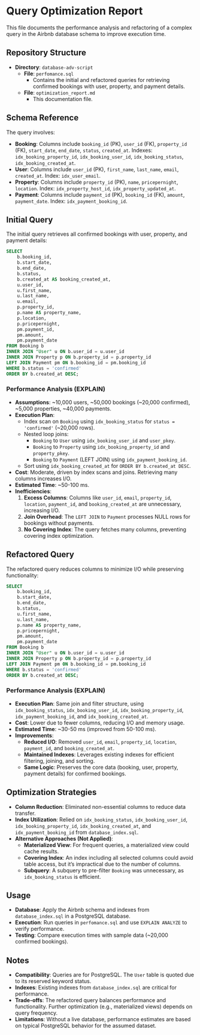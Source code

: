 # Query Optimization Report

This file documents the performance analysis and refactoring of a complex query in the Airbnb database schema to improve execution time.

## Repository Structure
- **Directory**: `database-adv-script`
  - **File**: `perfomance.sql`
    - Contains the initial and refactored queries for retrieving confirmed bookings with user, property, and payment details.
  - **File**: `optimization_report.md`
    - This documentation file.

## Schema Reference
The query involves:
- **Booking**: Columns include `booking_id` (PK), `user_id` (FK), `property_id` (FK), `start_date`, `end_date`, `status`, `created_at`. Indexes: `idx_booking_property_id`, `idx_booking_user_id`, `idx_booking_status`, `idx_booking_created_at`.
- **User**: Columns include `user_id` (PK), `first_name`, `last_name`, `email`, `created_at`. Index: `idx_user_email`.
- **Property**: Columns include `property_id` (PK), `name`, `pricepernight`, `location`. Index: `idx_property_host_id`, `idx_property_updated_at`.
- **Payment**: Columns include `payment_id` (PK), `booking_id` (FK), `amount`, `payment_date`. Index: `idx_payment_booking_id`.

## Initial Query
The initial query retrieves all confirmed bookings with user, property, and payment details:
```sql
SELECT 
    b.booking_id,
    b.start_date,
    b.end_date,
    b.status,
    b.created_at AS booking_created_at,
    u.user_id,
    u.first_name,
    u.last_name,
    u.email,
    p.property_id,
    p.name AS property_name,
    p.location,
    p.pricepernight,
    pm.payment_id,
    pm.amount,
    pm.payment_date
FROM Booking b
INNER JOIN "User" u ON b.user_id = u.user_id
INNER JOIN Property p ON b.property_id = p.property_id
LEFT JOIN Payment pm ON b.booking_id = pm.booking_id
WHERE b.status = 'confirmed'
ORDER BY b.created_at DESC;
```

### Performance Analysis (EXPLAIN)
- **Assumptions**: ~10,000 users, ~50,000 bookings (~20,000 confirmed), ~5,000 properties, ~40,000 payments.
- **Execution Plan**:
  - Index scan on `Booking` using `idx_booking_status` for `status = 'confirmed'` (~20,000 rows).
  - Nested loop joins:
    - `Booking` to `User` using `idx_booking_user_id` and `user_pkey`.
    - `Booking` to `Property` using `idx_booking_property_id` and `property_pkey`.
    - `Booking` to `Payment` (LEFT JOIN) using `idx_payment_booking_id`.
  - Sort using `idx_booking_created_at` for `ORDER BY b.created_at DESC`.
- **Cost**: Moderate, driven by index scans and joins. Retrieving many columns increases I/O.
- **Estimated Time**: ~50-100 ms.
- **Inefficiencies**:
  1. **Excess Columns**: Columns like `user_id`, `email`, `property_id`, `location`, `payment_id`, and `booking_created_at` are unnecessary, increasing I/O.
  2. **Join Overhead**: The `LEFT JOIN` to `Payment` processes NULL rows for bookings without payments.
  3. **No Covering Index**: The query fetches many columns, preventing covering index optimization.

## Refactored Query
The refactored query reduces columns to minimize I/O while preserving functionality:
```sql
SELECT 
    b.booking_id,
    b.start_date,
    b.end_date,
    b.status,
    u.first_name,
    u.last_name,
    p.name AS property_name,
    p.pricepernight,
    pm.amount,
    pm.payment_date
FROM Booking b
INNER JOIN "User" u ON b.user_id = u.user_id
INNER JOIN Property p ON b.property_id = p.property_id
LEFT JOIN Payment pm ON b.booking_id = pm.booking_id
WHERE b.status = 'confirmed'
ORDER BY b.created_at DESC;
```

### Performance Analysis (EXPLAIN)
- **Execution Plan**: Same join and filter structure, using `idx_booking_status`, `idx_booking_user_id`, `idx_booking_property_id`, `idx_payment_booking_id`, and `idx_booking_created_at`.
- **Cost**: Lower due to fewer columns, reducing I/O and memory usage.
- **Estimated Time**: ~30-50 ms (improved from 50-100 ms).
- **Improvements**:
  - **Reduced I/O**: Removed `user_id`, `email`, `property_id`, `location`, `payment_id`, and `booking_created_at`.
  - **Maintained Indexes**: Leverages existing indexes for efficient filtering, joining, and sorting.
  - **Same Logic**: Preserves the core data (booking, user, property, payment details) for confirmed bookings.

## Optimization Strategies
- **Column Reduction**: Eliminated non-essential columns to reduce data transfer.
- **Index Utilization**: Relied on `idx_booking_status`, `idx_booking_user_id`, `idx_booking_property_id`, `idx_booking_created_at`, and `idx_payment_booking_id` from `database_index.sql`.
- **Alternative Approaches (Not Applied)**:
  - **Materialized View**: For frequent queries, a materialized view could cache results.
  - **Covering Index**: An index including all selected columns could avoid table access, but it’s impractical due to the number of columns.
  - **Subquery**: A subquery to pre-filter `Booking` was unnecessary, as `idx_booking_status` is efficient.

## Usage
- **Database**: Apply the Airbnb schema and indexes from `database_index.sql` in a PostgreSQL database.
- **Execution**: Run queries in `perfomance.sql` and use `EXPLAIN ANALYZE` to verify performance.
- **Testing**: Compare execution times with sample data (~20,000 confirmed bookings).

## Notes
- **Compatibility**: Queries are for PostgreSQL. The `User` table is quoted due to its reserved keyword status.
- **Indexes**: Existing indexes from `database_index.sql` are critical for performance.
- **Trade-offs**: The refactored query balances performance and functionality. Further optimization (e.g., materialized views) depends on query frequency.
- **Limitations**: Without a live database, performance estimates are based on typical PostgreSQL behavior for the assumed dataset.
